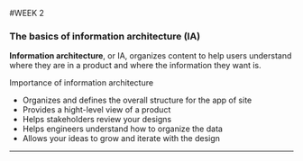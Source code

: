 #WEEK 2

### The basics of information architecture (IA)

**Information architecture**, or IA, organizes content to help users understand where they are in a product and where the information they want is.

Importance of information architecture 
- Organizes and defines the overall structure for the app of site 
- Provides a hight-level view of a product 
- Helps stakeholders review your designs 
- Helps engineers understand how to organize the data 
- Allows your ideas to grow and iterate with the design 

---

